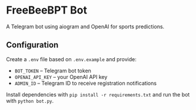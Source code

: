 # FreeBeeBPT Bot

A Telegram bot using aiogram and OpenAI for sports predictions.

## Configuration

Create a `.env` file based on `.env.example` and provide:

- `BOT_TOKEN` – Telegram bot token
- `OPENAI_API_KEY` – your OpenAI API key
- `ADMIN_ID` – Telegram ID to receive registration notifications

Install dependencies with `pip install -r requirements.txt` and run the bot with `python bot.py`.

